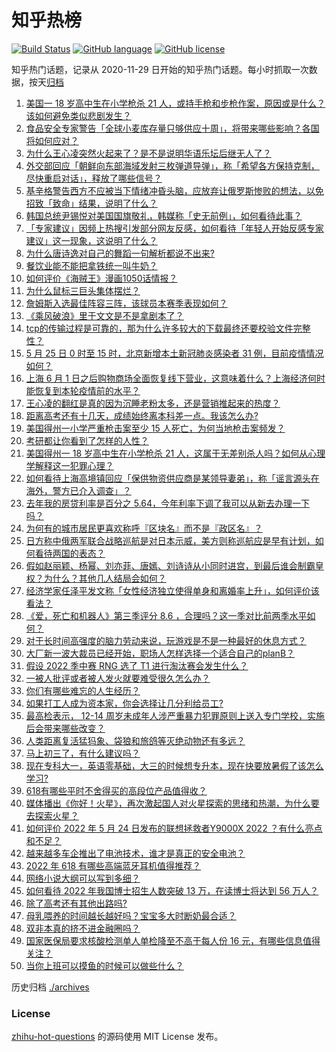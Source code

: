 # 知乎热榜
[![Build Status](https://github.com/ToWeLong/zhihu-hot-questions/workflows/CI/badge.svg)](https://github.com/ToWeLong/zhihu-hot-questions/actions)
[![GitHub language](https://img.shields.io/badge/language-golang-orange.svg)](https://golang.org/)
[![GitHub license](https://img.shields.io/github/license/ToWeLong/zhihu-hot-questions)](https://github.com/ToWeLong/zhihu-hot-questions/blob/main/LICENSE)

知乎热门话题，记录从 2020-11-29 日开始的知乎热门话题。每小时抓取一次数据，按天[归档](./archives)

<!-- BEGIN -->

1. [美国一 18 岁高中生在小学枪杀 21 人，或持手枪和步枪作案，原因或是什么？该如何避免类似悲剧发生？](https://www.zhihu.com/question/534443107)
1. [食品安全专家警告「全球小麦库存量只够供应十周」，将带来哪些影响？各国将如何应对？](https://www.zhihu.com/question/534437906)
1. [为什么王心凌突然火起来了？是不是说明华语乐坛后继无人了？](https://www.zhihu.com/question/534020363)
1. [外交部回应「朝鲜向东部海域发射三枚弹道导弹」，称「希望各方保持克制，尽快重启对话」，释放了哪些信号？](https://www.zhihu.com/question/534469252)
1. [基辛格警告西方不应被当下情绪冲昏头脑，应放弃让俄罗斯惨败的想法，以免招致「致命」结果，说明了什么？](https://www.zhihu.com/question/534446733)
1. [韩国总统尹锡悦对美国国旗敬礼，韩媒称「史无前例」，如何看待此事？](https://www.zhihu.com/question/534501688)
1. [「专家建议」因频上热搜引发部分网友反感，如何看待「年轻人开始反感专家建议」这一现象，这说明了什么？](https://www.zhihu.com/question/534448659)
1. [为什么唐诗逸对自己的舞蹈一句解析都说不出来?](https://www.zhihu.com/question/534328554)
1. [餐饮业能不能把拿铁统一叫牛奶？](https://www.zhihu.com/question/355833613)
1. [如何评价《海贼王》漫画1050话情报？](https://www.zhihu.com/question/534451784)
1. [为什么鼠标三巨头集体摆烂？](https://www.zhihu.com/question/533665887)
1. [詹姆斯入选最佳阵容三阵，该球员本赛季表现如何？](https://www.zhihu.com/question/534447319)
1. [《乘风破浪》里于文文是不是拿剧本了？](https://www.zhihu.com/question/533749810)
1. [tcp的传输过程是可靠的，那为什么许多较大的下载最终还要校验文件完整性？](https://www.zhihu.com/question/532373054)
1. [5 月 25 日 0 时至 15 时，北京新增本土新冠肺炎感染者 31 例，目前疫情情况如何？](https://www.zhihu.com/question/534512691)
1. [上海 6 月 1 日之后购物商场全面恢复线下营业，这意味着什么？上海经济何时能恢复到本轮疫情前的水平？](https://www.zhihu.com/question/534386945)
1. [王心凌的翻红是真的因为沉睡老粉太多，还是营销推起来的热度？](https://www.zhihu.com/question/534320927)
1. [距离高考还有十几天，成绩始终离本科差一点。我该怎么办?](https://www.zhihu.com/question/534482681)
1. [美国得州一小学严重枪击案至少 15 人死亡，为何当地枪击案频发？](https://www.zhihu.com/question/534434567)
1. [考研都让你看到了怎样的人性？](https://www.zhihu.com/question/348014746)
1. [美国得州一 18 岁高中生在小学枪杀 21 人，这属于无差别杀人吗？如何从心理学解释这一犯罪心理？](https://www.zhihu.com/question/534445019)
1. [如何看待上海高境镇回应「保供物资供应商是某领导妻弟」，称「谣言源头在海外，警方已介入调查」？](https://www.zhihu.com/question/534319287)
1. [去年我的房贷利率是百分之 5.64，今年利率下调了我可以从新去办理一下吗？](https://www.zhihu.com/question/429254549)
1. [为何有的城市居民更喜欢称呼『区块名』而不是『政区名』？](https://www.zhihu.com/question/534200345)
1. [日方称中俄两军联合战略巡航是对日本示威，美方则称巡航应是早有计划，如何看待两国的表态？](https://www.zhihu.com/question/534484954)
1. [假如赵丽颖、杨幂、刘亦菲、唐嫣、刘诗诗从小同时进宫，到最后谁会制霸皇权？为什么？其他几人结局会如何？](https://www.zhihu.com/question/412581979)
1. [经济学家任泽平发文称「女性经济独立使得单身和离婚率上升」，如何评价该看法？](https://www.zhihu.com/question/534443144)
1. [《爱，死亡和机器人》第三季评分 8.6 ，合理吗？这一季对比前两季水平如何？](https://www.zhihu.com/question/534046822)
1. [对于长时间高强度的脑力劳动来说，玩游戏是不是一种最好的休息方式？](https://www.zhihu.com/question/31959055)
1. [大厂新一波大裁员已经开始，职场人怎样选择一个适合自己的planB？](https://www.zhihu.com/question/533734929)
1. [假设 2022 季中赛 RNG 选了 T1 进行淘汰赛会发生什么？](https://www.zhihu.com/question/534063022)
1. [一被人批评或者被人发火就要难受很久怎么办？](https://www.zhihu.com/question/488280638)
1. [你们有哪些难忘的人生经历？](https://www.zhihu.com/question/28780467)
1. [如果打工人成为资本家，你会选择让几分利给员工?](https://www.zhihu.com/question/533688338)
1. [最高检表示， 12-14 周岁未成年人涉严重暴力犯罪原则上送入专门学校，实施后会带来哪些改变？](https://www.zhihu.com/question/534486362)
1. [人类距离复活猛犸象、袋狼和旅鸽等灭绝动物还有多远？](https://www.zhihu.com/question/532635321)
1. [马上初三了，有什么建议吗？](https://www.zhihu.com/question/534052165)
1. [现在专科大一，英语零基础，大三的时候想专升本，现在快要放暑假了该怎么学习?](https://www.zhihu.com/question/534436667)
1. [618有哪些平时不舍得买的高段位产品值得收？](https://www.zhihu.com/question/534232925)
1. [媒体播出《你好！火星》，再次激起国人对火星探索的思绪和热潮，为什么要去探索火星？](https://www.zhihu.com/question/534297429)
1. [如何评价 2022 年 5 月 24 日发布的联想拯救者Y9000X 2022 ？有什么亮点和不足？](https://www.zhihu.com/question/534362791)
1. [越来越多车企推出了电池技术，谁才是真正的安全电池？](https://www.zhihu.com/question/533811594)
1. [2022 年 618 有哪些高端蓝牙耳机值得推荐？](https://www.zhihu.com/question/533089127)
1. [网络小说大纲可以写到多细？](https://www.zhihu.com/question/313652396)
1. [如何看待 2022 年我国博士招生人数突破 13 万，在读博士将达到 56 万人？](https://www.zhihu.com/question/534193191)
1. [除了高考还有其他出路吗?](https://www.zhihu.com/question/534390779)
1. [母乳喂养的时间越长越好吗？宝宝多大时断奶最合适？](https://www.zhihu.com/question/533420320)
1. [双非本真的挤不进金融圈吗？](https://www.zhihu.com/question/506111912)
1. [国家医保局要求核酸检测单人单检降至不高于每人份 16 元，有哪些信息值得关注？](https://www.zhihu.com/question/534467822)
1. [当你上班可以摸鱼的时候可以做些什么？](https://www.zhihu.com/question/365629693)

<!-- END -->

历史归档 [./archives](./archives)


### License
[zhihu-hot-questions](https://github.com/towelong/zhihu-hot-questions) 的源码使用 MIT License 发布。